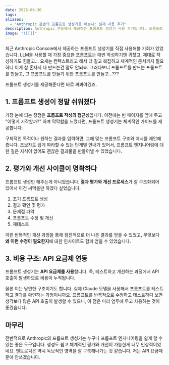 ```yaml
---
date: 2025-06-30
tags:
aliases:
  - "Anthropic 콘솔의 프롬프트 생성기를 써보니: 실제 사용 후기"
description: Anthropic 콘솔에서 제공하는 프롬프트 생성기 사용 후기입니다. 프롬프트 작성의 접근성, 체계적인 평가 및 개선 과정의 장점을 설명하고, API 요금제와 연동되는 비용 구조에 대해 언급하며 전반적인 사용 경험을 공유합니다.
image: "![[]]"
---
```

최근 Anthropic Console에서 제공하는 프롬프트 생성기를 직접 사용해볼 기회가 있었습니다. LLM을 사용할 때 가장 중요한 프롬프트는 매번 작성하기엔 귀찮고, 제대로 작성하기도 힘들고...
요새는 컨텍스트라고 해서 더 길고 복잡하고 체계적인 문서까지 필요하니 이게 참 혼자서 다 만드는건 말도 안되죠.
그러다보니 프롬프트를 만드는 프롬프트를 만들고, 그 프롬프트를 만들기 위한 프롬프트를 만들고...???

프롬프트 생성기를 제공해준다면 바로 써봐야겠죠.
## 1. 프롬프트 생성이 정말 쉬워졌다

가장 눈에 띄는 장점은 **프롬프트 작성의 접근성**입니다. 이전에는 빈 페이지를 앞에 두고 "어떻게 시작할까?" 하며 막막함을 느꼈다면, 프롬프트 생성기는 체계적인 가이드를 제공합니다.

구체적인 목적이나 원하는 결과를 입력하면, 그에 맞는 프롬프트 구조와 예시를 제안해줍니다. 초보자도 쉽게 따라할 수 있는 단계별 안내가 있어서, 프롬프트 엔지니어링에 대한 깊은 지식이 없어도 괜찮은 결과물을 만들어낼 수 있었습니다.

## 2. 평가와 개선 사이클이 명확하다

프롬프트 생성만 해주는게 아니었습니다. **결과 평가와 개선 프로세스**가 잘 구조화되어 있어서 이건 써먹을만 하겠다 싶었습니다. 

1. 초기 프롬프트 생성
2. 결과 확인 및 평가
3. 문제점 파악
4. 프롬프트 수정 및 개선
5. 재테스트

이런 반복적인 개선 과정을 통해 점진적으로 더 나은 결과를 얻을 수 있었고, 무엇보다 **왜 이런 수정이 필요한지**에 대한 인사이트도 함께 얻을 수 있었습니다.

## 3. 비용 구조: API 요금제 연동

프롬프트 생성기는 **API 요금제를 사용**합니다. 즉, 테스트하고 개선하는 과정에서 API 호출이 발생하므로 비용이 누적됩니다.

물론 이는 당연한 구조이기도 합니다. 실제 Claude 모델을 사용해서 프롬프트를 테스트하고 결과를 확인하는 과정이니까요. 프롬프트를 반복적으로 수정하고 테스트하다 보면 생각보다 많은 API 호출이 발생할 수 있으니, 이 점은 미리 염두에 두고 사용하는 것이 좋겠습니다.

## 마무리

전반적으로 Anthropic의 프롬프트 생성기는 누구나 프롬프트 엔지니어링을 쉽게 할 수 있는 좋은 도구입니다. 생성도 쉽고 체계적인 평가와 개선이 가능한게 너무 인상적이었네요. 앤트로픽은 역시 독보적인 영역을 잘 구축해나가는 것 같습니다. 저는 API 요금때문에 안쓰겠습니다.